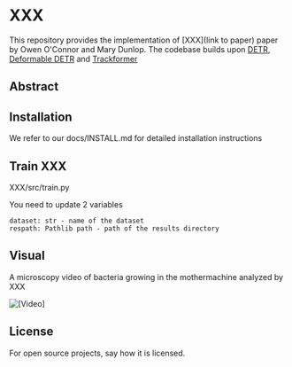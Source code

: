 # XXX
This repository provides the implementation of [XXX](link to paper) paper by Owen O'Connor and Mary Dunlop. The codebase builds upon [DETR](https://github.com/facebookresearch/detr), [Deformable DETR](https://github.com/fundamentalvision/Deformable-DETR) and [Trackformer](https://github.com/timmeinhardt/trackformer)

## Abstract


## Installation

We refer to our docs/INSTALL.md for detailed installation instructions

## Train XXX

XXX/src/train.py

You need to update 2 variables

    dataset: str - name of the dataset
    respath: Pathlib path - path of the results directory

## Visual

A microscopy video of bacteria growing in the mothermachine analyzed by XXX

![[Video]](https://media1.giphy.com/media/v1.Y2lkPTc5MGI3NjExZHd5cW4yZHFzYTI4NTcwbXI1aXp6Y2p5MWNzMzRteHl0a3NnN2NlMSZlcD12MV9pbnRlcm5hbF9naWZfYnlfaWQmY3Q9Zw/7wWaj433Fsyf085Oy0/giphy.gif)

## License
For open source projects, say how it is licensed.
